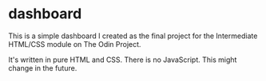 # dashboard

This is a simple dashboard I created as the final project for the Intermediate HTML/CSS module on The Odin Project.

It's written in pure HTML and CSS. There is no JavaScript. This might change in the future.
